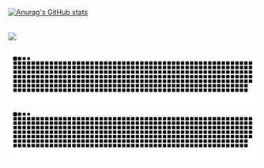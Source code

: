 [![Anurag's GitHub stats](https://github-readme-stats.vercel.app/api?username=MotorTruck1221&show_icons=true&theme=gotham)](https://github.com/anuraghazra/github-readme-stats)

![](https://komarev.com/ghpvc/?style=for-the-badge&username=motortruck1221)
---

![github contribution grid snake animation](https://raw.githubusercontent.com/motortruck1221/motortruck1221/output/github-contribution-grid-snake-dark.svg#gh-dark-mode-only)![github contribution grid snake animation](https://raw.githubusercontent.com/motortruck1221/motortruck1221/output/github-contribution-grid-snake.svg#gh-light-mode-only)
